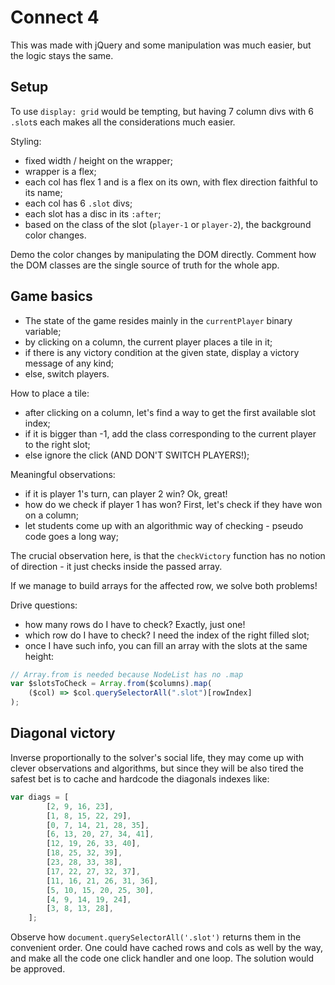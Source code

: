 # Connect 4

This was made with jQuery and some manipulation was much easier, but the logic stays the same.

## Setup

To use `display: grid` would be tempting, but having 7 column divs with 6 `.slot`s each makes all the considerations much easier.

Styling:

- fixed width / height on the wrapper;
- wrapper is a flex;
- each col has flex 1 and is a flex on its own, with flex direction faithful to its name;
- each col has 6 `.slot` divs;
- each slot has a disc in its `:after`;
- based on the class of the slot (`player-1` or `player-2`), the background color changes.

Demo the color changes by manipulating the DOM directly. Comment how the DOM classes are the single source of truth for the whole app.

## Game basics

- The state of the game resides mainly in the `currentPlayer` binary variable;
- by clicking on a column, the current player places a tile in it;
- if there is any victory condition at the given state, display a victory message of any kind;
- else, switch players.

How to place a tile:

- after clicking on a column, let's find a way to get the first available slot index;
- if it is bigger than -1, add the class corresponding to the current player to the right slot;
- else ignore the click (AND DON'T SWITCH PLAYERS!);

Meaningful observations:

- if it is player 1's turn, can player 2 win? Ok, great!
- how do we check if player 1 has won? First, let's check if they have won on a column;
- let students come up with an algorithmic way of checking - pseudo code goes a long way;

The crucial observation here, is that the `checkVictory` function has no notion of direction - it just checks inside the passed array.

If we manage to build arrays for the affected row, we solve both problems!

Drive questions:

- how many rows do I have to check? Exactly, just one!
- which row do I have to check? I need the index of the right filled slot;
- once I have such info, you can fill an array with the slots at the same height:

```js
// Array.from is needed because NodeList has no .map
var $slotsToCheck = Array.from($columns).map(
    ($col) => $col.querySelectorAll(".slot")[rowIndex]
);
```

## Diagonal victory

Inverse proportionally to the solver's social life, they may come up with clever observations and algorithms, but since they will be also tired the safest bet is to cache and hardcode the diagonals indexes like:

```js
var diags = [
        [2, 9, 16, 23],
        [1, 8, 15, 22, 29],
        [0, 7, 14, 21, 28, 35],
        [6, 13, 20, 27, 34, 41],
        [12, 19, 26, 33, 40],
        [18, 25, 32, 39],
        [23, 28, 33, 38],
        [17, 22, 27, 32, 37],
        [11, 16, 21, 26, 31, 36],
        [5, 10, 15, 20, 25, 30],
        [4, 9, 14, 19, 24],
        [3, 8, 13, 28],
    ];
```

Observe how `document.querySelectorAll('.slot')` returns them in the convenient order. One could have cached rows and cols as well by the way, and make all the code one click handler and one loop. The solution would be approved.